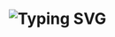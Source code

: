 

<h1 align="center">
<img src="https://readme-typing-svg.herokuapp.com?font=Fira+Code&weight=700&size=34&pause=1002&color=0500F6&random=false&width=460&height=57&lines=Hi%2C Everyone;+I'm+Thimira+Sadeesha" alt="Typing SVG" />
</h1>

<!--
**SadeeshThimira1/SadeeshThimira1** is a ✨ _special_ ✨ repository because its `README.md` (this file) appears on your GitHub profile.

Here are some ideas to get you started:

- 🔭 I’m currently working on ...
- 🌱 I’m currently learning ...
- 👯 I’m looking to collaborate on ...
- 🤔 I’m looking for help with ...
- 💬 Ask me about ...
- 📫 How to reach me: ...
- 😄 Pronouns: ...
- ⚡ Fun fact: ...
-->
